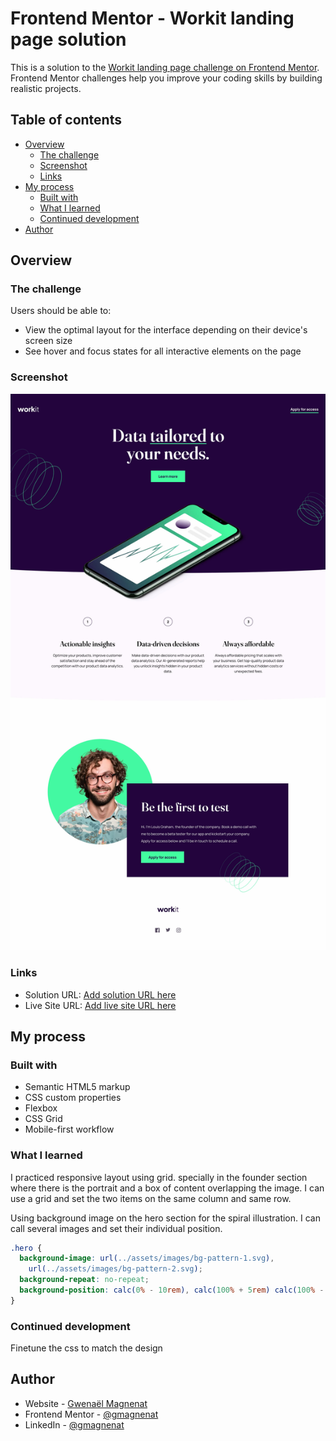 # Frontend Mentor - Workit landing page solution

This is a solution to the [Workit landing page challenge on Frontend Mentor](https://www.frontendmentor.io/challenges/workit-landing-page-2fYnyle5lu). Frontend Mentor challenges help you improve your coding skills by building realistic projects.

## Table of contents

- [Overview](#overview)
  - [The challenge](#the-challenge)
  - [Screenshot](#screenshot)
  - [Links](#links)
- [My process](#my-process)
  - [Built with](#built-with)
  - [What I learned](#what-i-learned)
  - [Continued development](#continued-development)
- [Author](#author)

## Overview

### The challenge

Users should be able to:

- View the optimal layout for the interface depending on their device's screen size
- See hover and focus states for all interactive elements on the page

### Screenshot

![](./screenshot.jpg)

### Links

- Solution URL: [Add solution URL here](https://your-solution-url.com)
- Live Site URL: [Add live site URL here](https://your-live-site-url.com)

## My process

### Built with

- Semantic HTML5 markup
- CSS custom properties
- Flexbox
- CSS Grid
- Mobile-first workflow

### What I learned

I practiced responsive layout using grid. specially in the founder section where there is the portrait and a box of content overlapping the image. I can use a grid and set the two items on the same column and same row.

Using background image on the hero section for the spiral illustration. I can call several images and set their individual position.

```css
.hero {
  background-image: url(../assets/images/bg-pattern-1.svg),
    url(../assets/images/bg-pattern-2.svg);
  background-repeat: no-repeat;
  background-position: calc(0% - 10rem), calc(100% + 5rem) calc(100% - 5rem);
}
```

### Continued development

Finetune the css to match the design

## Author

- Website - [Gwenaël Magnenat](https://gmagnenat.com)
- Frontend Mentor - [@gmagnenat](https://www.frontendmentor.io/profile/gmagnenat)
- LinkedIn - [@gmagnenat](https://linkedin.com/in/gmagnenat)
